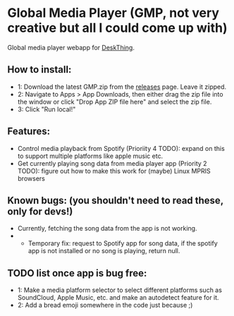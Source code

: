 # Global Media Player (GMP, not very creative but all I could come up with)

Global media player webapp for <a href="https://github.com/ItsRiprod/DeskThing">DeskThing</a>. 

## How to install:
- 1: Download the latest GMP.zip from the <a href="https://github.com/RandomDebugGuy/DeskThing-GMP.git">releases</a> page. Leave it zipped.
- 2: Navigate to Apps > App Downloads, then either drag the zip file into the window or click "Drop App ZIP file here" and select the zip file.
- 3: Click "Run local!"

## Features: 
- Control media playback from Spotify (Prioriity 4 TODO): expand on this to support multiple platforms like apple music etc.
- Get currently playing song data from media player app (Priority 2 TODO): figure out how to make this work for (maybe) Linux MPRIS browsers

## Known bugs: (you shouldn't need to read these, only for devs!)
- Currently, fetching the song data from the app is not working.
- - Temporary fix: request to Spotify app for song data, if the spotify app is not installed or no song is playing, return null.

## TODO list once app is bug free:
- 1: Make a media platform selector to select different platforms such as SoundCloud, Apple Music, etc. and make an autodetect feature for it.
- 2: Add a bread emoji somewhere in the code just because ;) 
